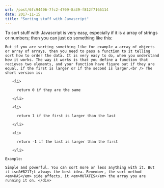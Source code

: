 ```yaml
---
url: /post/6fc94406-7fc2-4709-8a39-f812f7165114
date: 2017-11-15
title: "Sorting stuff with Javascript"
---
```


<div class="kg-card-markdown">

  To sort stuff with Javascript is very easy, especially if it is a array of strings or numbers; then you can just do something like this:</p> 

  

<script src="https://gist.github.com/hjertnes/ea6eaa8f33dc47e02f4d1320e28d7c22.js"></script>

  

  <p>

    But if you are sorting something like for example a array of objects or array of arrays, then you need to pass a function to it telling sort how to order the data. It is very easy to do, when you understand how it works. The way it works is that you define a function that recieves two elements, and your function have figure out if they are equal, if the first is larger or if the second is larger.<br /> The short version is:

  </p>

  

  <ul>

    <li>

      return 0 if they are the same

    </li>

    <li>

      return 1 if the first is larger than the last

    </li>

    <li>

      return -1 if the last is larger than the first

    </li>

  </ul>

  

  <p>

    Example:

  </p>

  

<script src="https://gist.github.com/hjertnes/19706c9406995d133f9bb8aeec87a109.js"></script>

  

  <p>

    Simple and powerful. You can sort more or less anything with it. But it isn&#8217;t always the best idea. Remember, the sort method <em>HAS</em> side affects, it <em>MUTATES</em> the array you are running it on. </div>